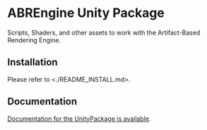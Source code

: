 # ABREngine Unity Package

Scripts, Shaders, and other assets to work with the Artifact-Based Rendering Engine.

## Installation

Please refer to <./README_INSTALL.md>.

## Documentation

[Documentation for the UnityPackage is available](https://pages.github.umn.edu/ivlab-cs/ABREngine-UnityPackage).
